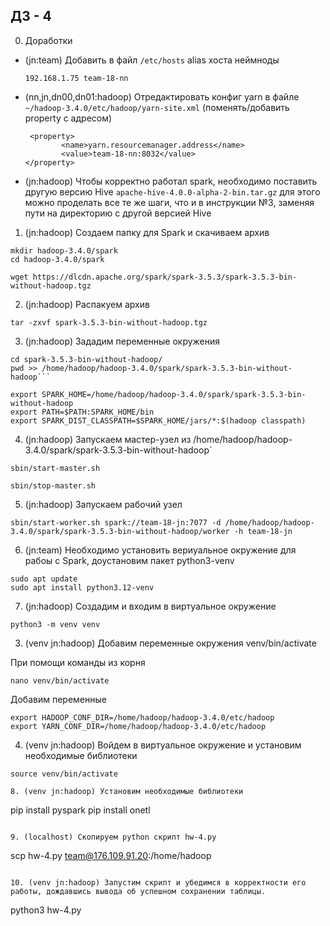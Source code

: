 ## ДЗ - 4

0. Доработки

- (jn:team) Добавить в файл `/etc/hosts` alias хоста неймноды
    ```
    192.168.1.75 team-18-nn
    ```
- (nn,jn,dn00,dn01:hadoop) Отредактировать конфиг yarn в файле `~/hadoop-3.4.0/etc/hadoop/yarn-site.xml` (поменять/добавить property с адресом)
    ```
     <property>
            <name>yarn.resourcemanager.address</name>
            <value>team-18-nn:8032</value>
    </property>
    ```
- (jn:hadoop) Чтобы корректно работал spark, необходимо поставить другую версию Hive `apache-hive-4.0.0-alpha-2-bin.tar.gz` для этого можно проделать все те же шаги, что и в инструкции №3, заменяя пути на директорию с другой версией Hive


1. (jn:hadoop) Создаем папку для Spark и скачиваем архив 

```
mkdir hadoop-3.4.0/spark
cd hadoop-3.4.0/spark
```
```
wget https://dlcdn.apache.org/spark/spark-3.5.3/spark-3.5.3-bin-without-hadoop.tgz
```

2. (jn:hadoop) Распакуем архив

```tar -zxvf spark-3.5.3-bin-without-hadoop.tgz```

3. (jn:hadoop) Зададим переменные окружения

```
cd spark-3.5.3-bin-without-hadoop/
pwd >> /home/hadoop/hadoop-3.4.0/spark/spark-3.5.3-bin-without-hadoop```

export SPARK_HOME=/home/hadoop/hadoop-3.4.0/spark/spark-3.5.3-bin-without-hadoop
export PATH=$PATH:SPARK_HOME/bin
export SPARK_DIST_CLASSPATH=$SPARK_HOME/jars/*:$(hadoop classpath)
```

4. (jn:hadoop) Запускаем мастер-узел из /home/hadoop/hadoop-3.4.0/spark/spark-3.5.3-bin-without-hadoop`

```sbin/start-master.sh```

```sbin/stop-master.sh```

5. (jn:hadoop) Запускаем рабочий узел

```sbin/start-worker.sh spark://team-18-jn:7077 -d /home/hadoop/hadoop-3.4.0/spark/spark-3.5.3-bin-without-hadoop/worker -h team-18-jn```

6. (jn:team) Необходимо установить вериуальное окружение для рабоы с Spark, доустановим пакет python3-venv

```
sudo apt update
sudo apt install python3.12-venv
```
7. (jn:hadoop) Создадим и входим в виртуальное окружение

```
python3 -m venv venv
```

3. (venv jn:hadoop) Добавим переменные окружения venv/bin/activate

При помощи команды из корня

```nano venv/bin/activate```

Добавим переменные

```
export HADOOP_CONF_DIR=/home/hadoop/hadoop-3.4.0/etc/hadoop
export YARN_CONF_DIR=/home/hadoop/hadoop-3.4.0/etc/hadoop
```

4. (venv jn:hadoop) Войдем в виртуальное окружение и установим необходимые библиотеки

```
source venv/bin/activate

8. (venv jn:hadoop) Установим необходимые библиотеки

```
pip install pyspark
pip install onetl
```

9. (localhost) Скопируем python скрипт hw-4.py

```
scp hw-4.py team@176.109.91.20:/home/hadoop
```

10. (venv jn:hadoop) Запустим скрипт и убедимся в корректности его работы, дождавшись вывода об успешном сохранении таблицы. 

```
python3 hw-4.py
```
